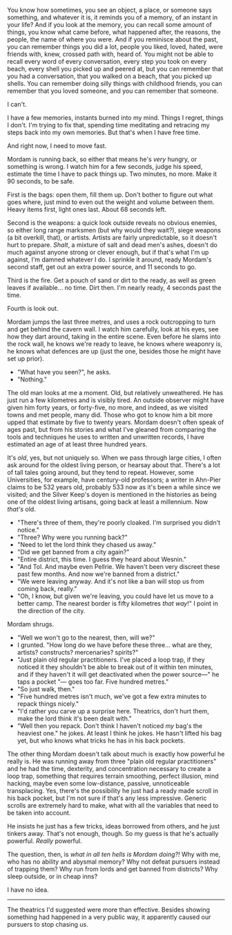 You know how sometimes, you see an object, a place, or someone says something, and whatever it is, it reminds you of a memory, of an instant in your life? And if you look at the memory, you can recall some amount of things, you know what came before, what happened after, the reasons, the people, the name of where you were. And if you reminisce about the past, you can remember things you did a lot, people you liked, loved, hated, were friends with, knew, crossed path with, heard of. You might not be able to recall every word of every conversation, every step you took on every beach, every shell you picked up and peered at, but you can remember that you had a conversation, that you walked on a beach, that you picked up shells. You can remember doing silly things with childhood friends, you can remember that you loved someone, and you can remember that someone.

I can't.

I have a few memories, instants burned into my mind. Things I regret, things I don't. I'm trying to fix that, spending time meditating and retracing my steps back into my own memories. But that's when I have free time.

And right now, I need to move fast.

Mordam is running back, so either that means he's *very* hungry, or something is wrong. I watch him for a few seconds, judge his speed, estimate the time I have to pack things up. Two minutes, no more. Make it 90 seconds, to be safe.

First is the bags: open them, fill them up. Don't bother to figure out what goes where, just mind to even out the weight and volume between them. Heavy items first, light ones last. About 68 seconds left.

Second is the weapons: a quick look outside reveals no obvious enemies, so either long range marksmen (but why would they wait?), siege weapons (a bit overkill, that), or artists. Artists are fairly unpredictable, so it doesn't hurt to prepare. *Shalt*, a mixture of salt and dead men's ashes, doesn't do much against anyone strong or clever enough, but if that's what I'm up against, I'm damned whatever I do. I sprinkle it around, ready Mordam's second staff, get out an extra power source, and 11 seconds to go.

Third is the fire. Get a pouch of sand or dirt to the ready, as well as green leaves if available… no time. Dirt then. I'm nearly ready, 4 seconds past the time.

Fourth is look out.

Mordam jumps the last three metres, and uses a rock outcropping to turn and get behind the cavern wall. I watch him carefully, look at his eyes, see how they dart around, taking in the entire scene. Even before he slams into the rock wall, he knows we're ready to leave, he knows where weaponry is, he knows what defences are up (just the one, besides those he might have set up prior).

- "What have you seen?", he asks.
- "Nothing."

The old man looks at me a moment. Old, but relatively unweathered. He has just run a few kilometres and is visibly tired. An outside observer might have given him forty years, or forty-five, no more, and indeed, as we visited towns and met people, many did. Those who got to know him a bit more upped that estimate by five to twenty years. Mordam doesn't often speak of ages past, but from his stories and what I've gleaned from comparing the tools and techniques he uses to written and unwritten records, I have estimated an age of at least three hundred years.

It's *old*, yes, but not uniquely so. When we pass through large cities, I often ask around for the oldest living person, or hearsay about that. There's a lot of tall tales going around, but they tend to repeat. However, some Universities, for example, have century-old professors; a writer in Ahn-Pier claims to be 532 years old, probably 533 now as it's been a while since we visited; and the Silver Keep's doyen is mentioned in the histories as being one of the oldest living artisans, going back at least a millennium. Now *that's* old.

- "There's three of them, they're poorly cloaked. I'm surprised you didn't notice."
- "Three? Why were you running back?"
- "Need to let the lord think they chased us away."
- "Did we get banned from a city again?"
- "Entire district, this time. I guess they heard about Wesnin."
- "And Tol. And maybe even Pellrie. We haven't been very discreet these past few months. And now we're banned from a district."
- "We were leaving anyway. And it's not like a ban will stop us from coming back, really."
- "Oh, I know, but given we're leaving, you could have let us move to a better camp. The nearest border is fifty kilometres *that way*!" I point in the direction of the city.

Mordam shrugs.

- "Well we won't go to the nearest, then, will we?"
- I grunted. "How long do we have before these three… what are they, artists? constructs? mercenaries? spirits?"
- "Just plain old regular practitioners. I've placed a loop trap, if they noticed it they shouldn't be able to break out of it within ten minutes, and if they haven't it will get deactivated when the power source—" he taps a pocket "— goes too far. Five hundred metres."
- "So just walk, then."
- "Five hundred metres isn't much, we've got a few extra minutes to repack things nicely."
- "I'd rather you carve up a surprise here. Theatrics, don't hurt them, make the lord think it's been dealt with."
- "Well then you repack. Don't think I haven't noticed *my* bag's the heaviest one." he jokes. At least I think he jokes. He hasn't lifted his bag yet, but who knows what tricks he has in his back pockets.

The other thing Mordam doesn't talk about much is exactly how powerful he really is. He was running away from three "plain old regular practitioners" and he had the time, dexterity, and concentration necessary to create a loop trap, something that requires terrain smoothing, perfect illusion, mind hacking, maybe even some low-distance, passive, unnoticeable transplacing. Yes, there's the possibility he just had a ready made scroll in his back pocket, but I'm not sure if that's any less impressive. Generic scrolls are extremely hard to make, what with all the variables that need to be taken into account.

He insists he just has a few tricks, ideas borrowed from others, and he just tinkers away. That's not enough, though. So my guess is that he's actually powerful. *Really* powerful.

The question, then, is *what in all ten hells is Mordam doing?!* Why with me, who has no ability and abysmal memory? Why not defeat pursuers instead of trapping them? Why run from lords and get banned from districts? Why sleep outside, or in cheap inns?

I have no idea.

***

The theatrics I'd suggested were more than effective. Besides showing something had happened in a very public way, it apparently caused our pursuers to stop chasing us.